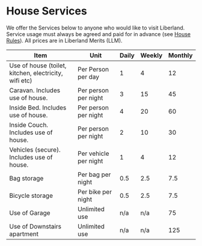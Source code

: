 # House Services

We offer the Services below to anyone who would like to visit Liberland.  Service usage must always be agreed and paid for in advance (see [House Rules](/rules.md)).  All prices are in Liberland Merits (LLM).


|Item|Unit| Daily| Weekly | Monthly|
|---|---|---|---|---|
|Use of house (toilet, kitchen, electricity, wifi etc)|Per Person per day| 1  |4 | 12 |
|Caravan. Includes use of house.|Per person per night|3 | 15 | 45 |
|Inside Bed. Includes use of house.|Per person per night|4|20|60|
|Inside Couch. Includes use of house.|Per person per night|2|10|30|
|Vehicles (secure). Includes use of house.|Per vehicle per night| 1  |4 | 12 |
|Bag storage|Per bag per night|0.5|2.5|7.5|
|Bicycle storage|Per bike per night|0.5|2.5|7.5|
|Use of Garage|Unlimited use|n/a|n/a|75|
|Use of Downstairs apartment|Unlimited use|n/a|n/a|125|







